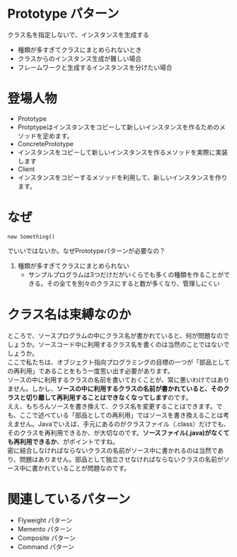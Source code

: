 # Prototype パターン
クラス名を指定しないで、インスタンスを生成する

- 種類が多すぎてクラスにまとめられないとき
- クラスからのインスタンス生成が難しい場合
- フレームワークと生成するインスタンスを分けたい場合

# 登場人物
- Prototype
 - Protptypeはインスタンスをコピーして新しいインスタンスを作るためのメソッドを定めます。
- ConcretePrototype
 - インスタンスをコピーして新しいインスタンスを作るメソッドを実際に実装します
- Client
 - インスタンスをコピーするメソッドを利用して、新しいインスタンスを作ります。

 # なぜ
 ```
 new Something()
 ```
 でいいではないか。なぜPrototypeパターンが必要なの？

 1. 種類が多すぎてクラスにまとめられない
     - サンプルプログラムは3つだけだがいくらでも多くの種類を作ることができる。その全てを別々のクラスにすると数が多くなり、管理しにくい

# クラス名は束縛なのか
ところで、ソースプログラムの中にクラス名が書かれていると、何が問題なのでしょうか。ソースコード中に利用するクラス名を書くのは当然のことではないでしょうか。  
ここで私たちは、オブジェクト指向プログラミングの目標の一つが「部品としての再利用」であることをもう一度思い出す必要があります。  
ソースの中に利用するクラスの名前を書いておくことが、常に悪いわけではありません。しかし、**ソースの中に利用するクラスの名前が書かれていると、そのクラスと切り離して再利用することはできなくなってします**のです。  
ええ、もちろんソースを書き換えて、クラス名を変更することはできます。でも、ここで述べている「部品としての再利用」ではソースを書き換えることは考えません。Javaでいえば、手元にあるのがクラスファイル（.class）だけでも、そのクラスを再利用できるか、が大切なのです。**ソースファイル(.java)がなくても再利用できるか**、がポイントですね。  
密に結合しなければならないクラスの名前がソース中に書かれるのは当然であり、問題はありません。部品として独立させなければならないクラスの名前がソース中に書かれていることが問題なのです。

# 関連しているパターン
- Flyweight パターン
- Memento パターン
- Composite パターン
- Command パターン
